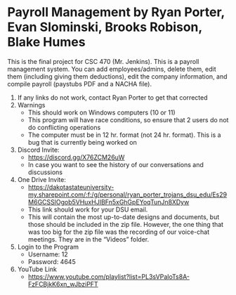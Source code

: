 # Payroll Management by Ryan Porter, Evan Slominski, Brooks Robison, Blake Humes

This is the final project for CSC 470 (Mr. Jenkins). This is a payroll management system. You can add employees/admins, delete them, edit them (including giving them deductions), edit the company information, and compile payroll (paystubs PDF and a NACHA file).

1. If any links do not work, contact Ryan Porter to get that corrected
2. Warnings
   - This should work on Windows computers (10 or 11) 
   - This program will have race conditions, so ensure that 2 users do not do conflicting operations 
   - The computer must be in 12 hr. format (not 24 hr. format). This is a bug that is currently being worked on
3. Discord Invite:
   -	https://discord.gg/X76ZCM26uW
   -	In case you want to see the history of our conversations and discussions
4. One Drive Invite:
   - https://dakotastateuniversity-my.sharepoint.com/:f:/g/personal/ryan_porter_trojans_dsu_edu/Es29M6GCSSlOgob5VHuxHJIBFn5xGhGpEYoqTunJn8XDyw
   - This link should work for your DSU email.
   - This will contain the most up-to-date designs and documents, but those should be included in the zip file. However, the one thing that was too big for the zip file       was the recording of our voice-chat meetings. They are in the “Videos” folder.
5. Login to the Program
   - Username: 12
   - Password: 4645
6. YouTube Link
   - https://www.youtube.com/playlist?list=PL3sVPaIoTs8A-FzFCBjkK6xn_wJbziPFT
